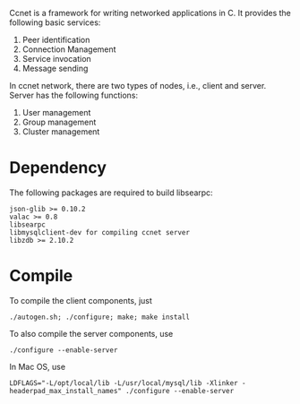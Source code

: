
Ccnet is a framework for writing networked applications in C. It
provides the following basic services:

1. Peer identification
2. Connection Management
3. Service invocation
4. Message sending

In ccnet network, there are two types of nodes, i.e., client and server.
Server has the following functions:

1. User management
2. Group management
3. Cluster management

Dependency
==========

The following packages are required to build libsearpc:

    json-glib >= 0.10.2
    valac >= 0.8
    libsearpc
    libmysqlclient-dev for compiling ccnet server
    libzdb >= 2.10.2

Compile
=======

To compile the client components, just

    ./autogen.sh; ./configure; make; make install

To also compile the server components, use

    ./configure --enable-server

In Mac OS, use

    LDFLAGS="-L/opt/local/lib -L/usr/local/mysql/lib -Xlinker -headerpad_max_install_names" ./configure --enable-server
